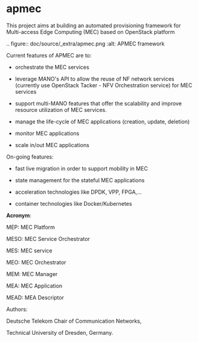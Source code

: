 # apmec
This project aims at building an automated provisioning framework for Multi-access Edge Computing (MEC) based on OpenStack platform


.. figure:: doc/source/_extra/apmec.png
   :alt: APMEC framework


Current features of APMEC are to:

- orchestrate the MEC services

- leverage MANO's API to allow the reuse of NF network services (currently use OpenStack Tacker - NFV Orchestration service) for MEC services

- support multi-MANO features that offer the scalability and improve resource utilization of MEC services. 

- manage the life-cycle of MEC applications (creation, update, deletion)

- monitor MEC applications

- scale in/out MEC applications


On-going features:

- fast live migration in order to support mobility in MEC

- state management for the stateful MEC applications

- acceleration technologies like DPDK, VPP, FPGA,...

- container technologies like Docker/Kubernetes


**Acronym**:


MEP: MEC Platform

MESO: MEC Service Orchestrator

MES: MEC service

MEO: MEC Orchestrator

MEM: MEC Manager

MEA: MEC Application

MEAD: MEA Descriptor

Authors:

Deutsche Telekom Chair of Communication Networks,

Technical University of Dresden, Germany.
